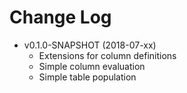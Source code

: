 # Change Log

* v0.1.0-SNAPSHOT (2018-07-xx)
  * Extensions for column definitions
  * Simple column evaluation
  * Simple table population
